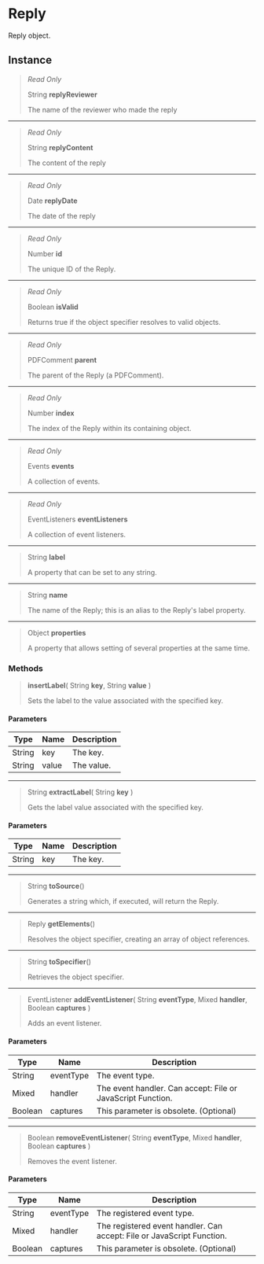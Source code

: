 # Reply
Reply object.

## Instance
> *Read Only* 
> 
> String **replyReviewer** 
>
> The name of the reviewer who made the reply
*** 
> *Read Only* 
> 
> String **replyContent** 
>
> The content of the reply
*** 
> *Read Only* 
> 
> Date **replyDate** 
>
> The date of the reply
*** 
> *Read Only* 
> 
> Number **id** 
>
> The unique ID of the Reply.
*** 
> *Read Only* 
> 
> Boolean **isValid** 
>
> Returns true if the object specifier resolves to valid objects.
*** 
> *Read Only* 
> 
> PDFComment **parent** 
>
> The parent of the Reply (a PDFComment).
*** 
> *Read Only* 
> 
> Number **index** 
>
> The index of the Reply within its containing object.
*** 
> *Read Only* 
> 
> Events **events** 
>
> A collection of events.
*** 
> *Read Only* 
> 
> EventListeners **eventListeners** 
>
> A collection of event listeners.
*** 
> String **label** 
>
> A property that can be set to any string.
*** 
> String **name** 
>
> The name of the Reply; this is an alias to the Reply's label property.
*** 
> Object **properties** 
>
> A property that allows setting of several properties at the same time.

### Methods
> **insertLabel**( String **key**, String **value** )
> 
> Sets the label to the value associated with the specified key.
#### Parameters
| Type | Name | Description |
|---|---|---|
| String | key | The key. |
| String | value | The value. |

*** 
> String **extractLabel**( String **key** )
> 
> Gets the label value associated with the specified key.
#### Parameters
| Type | Name | Description |
|---|---|---|
| String | key | The key. |

*** 
> String **toSource**()
> 
> Generates a string which, if executed, will return the Reply.
*** 
> Reply **getElements**()
> 
> Resolves the object specifier, creating an array of object references.
*** 
> String **toSpecifier**()
> 
> Retrieves the object specifier.
*** 
> EventListener **addEventListener**( String **eventType**, Mixed **handler**, Boolean **captures** )
> 
> Adds an event listener.
#### Parameters
| Type | Name | Description |
|---|---|---|
| String | eventType | The event type. |
| Mixed | handler | The event handler. Can accept: File or JavaScript Function. |
| Boolean | captures | This parameter is obsolete. (Optional) |

*** 
> Boolean **removeEventListener**( String **eventType**, Mixed **handler**, Boolean **captures** )
> 
> Removes the event listener.
#### Parameters
| Type | Name | Description |
|---|---|---|
| String | eventType | The registered event type. |
| Mixed | handler | The registered event handler. Can accept: File or JavaScript Function. |
| Boolean | captures | This parameter is obsolete. (Optional) |


